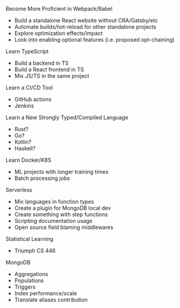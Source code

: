 Become More Proficient in Webpack/Babel
- Build a standalone React website without CRA/Gatsby/etc
- Automate builds/hot-reload for other standalone projects
- Explore optimization effects/impact
- Look into enabling optional features (i.e. proposed opt-chaining)

Learn TypeScript
- Build a backend in TS
- Build a React frontend in TS
- Mix JS/TS in the same project

Learn a CI/CD Tool
- GitHub actions
- Jenkins

Learn a New Strongly Typed/Compiled Language
- Rust?
- Go?
- Kotlin?
- Haskell?

Learn Docker/K8S
- ML projects with longer training times
- Batch processing jobs

Serverless
- Mix languages in function types
- Create a plugin for MongoDB local dev
- Create something with step functions
- Scripting documentation usage
- Open source field blaming middlewares

Statistical Learning
- Triumph CS 446

MongoDB
- Aggregations
- Populations
- Triggers
- Index performance/scale
- Translate aliases contribution

